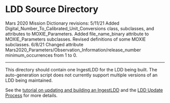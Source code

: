 # LDD Source Directory

Mars 2020 Mission Dictionary revisions:
5/11/21 Added Digital_Number_To_Calibrated_Unit_Conversions class, subclasses, and attributes to MOXIE_Parameters. Added file_name_binary attribute to MOXIE_Parameters subclasses. Revised definitions of some MOXIE subclasses.
6/8/21 Changed attribute Mars2020_Parameters/Observation_Information/release_number minimum_occurrences from 1 to 0.

-----
This directory should contain one IngestLDD for the LDD being built. The auto-generation script does not currently support multiple versions of an LDD being maintained.

See the [tutorial on updating and building an IngestLDD](https://pds-data-dictionaries.github.io/support/tutorials.html#ldd-update-and-build-tutorial) and the [LDD Update Process](https://pds-data-dictionaries.github.io/development/ldd-update.html) for more details.

